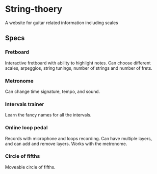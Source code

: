 # String-thoery
A website for guitar related information including scales

## Specs
### Fretboard
Interactive fretboard with ability to highlight notes. Can choose different scales, arpeggios, string tunings, number of strings and number of frets.

### Metronome
Can change time signature, tempo, and sound.

### Intervals trainer
Learn the fancy names for all the intervals.

### Online loop pedal
Records with microphone and loops recording. Can have multiple layers, and can add and remove layers. Works with the metronome.

### Circle of fifths
Moveable circle of fifths.
